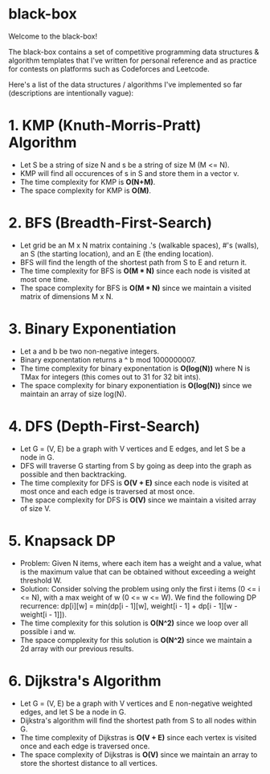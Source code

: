 # black-box

Welcome to the black-box!

The black-box contains a set of competitive programming data structures & algorithm templates that I've written for personal reference and as practice for contests on platforms such as Codeforces and Leetcode. 

Here's a list of the data structures / algorithms I've implemented so far (descriptions are intentionally vague):

# 1. KMP (Knuth-Morris-Pratt) Algorithm
- Let S be a string of size N and s be a string of size M (M <= N).
- KMP will find all occurences of s in S and store them in a vector v.
- The time complexity for KMP is **O(N+M)**.
- The space complexity for KMP is **O(M)**.
# 2. BFS (Breadth-First-Search)
- Let grid be an M x N matrix containing .'s (walkable spaces), #'s (walls), an S (the starting location), and an E (the ending location).
- BFS will find the length of the shortest path from S to E and return it.
- The time complexity for BFS is **O(M * N)** since each node is visited at most one time.
- The space complexity for BFS is **O(M * N)** since we maintain a visited matrix of dimensions M x N.
# 3. Binary Exponentiation
- Let a and b be two non-negative integers.
- Binary exponentation returns a ^ b mod 1000000007.
- The time complexity for binary exponentation is **O(log(N))** where N is TMax for integers (this comes out to 31 for 32 bit ints).
- The space complexity for binary exponentiation is **O(log(N))** since we maintain an array of size log(N).
# 4. DFS (Depth-First-Search)
- Let G = (V, E) be a graph with V vertices and E edges, and let S be a node in G.
- DFS will traverse G starting from S by going as deep into the graph as possible and then backtracking.
- The time complexity for DFS is **O(V + E)** since each node is visited at most once and each edge is traversed at most once.
- The space complexity for DFS is **O(V)** since we maintain a visited array of size V.
# 5. Knapsack DP
- Problem: Given N items, where each item has a weight and a value, what is the maximum value that can be obtained without exceeding a weight threshold W.
- Solution: Consider solving the problem using only the first i items (0 <= i <= N), with a max weight of w (0 <= w <= W). We find the following DP recurrence: dp[i][w] = min(dp[i - 1][w], weight[i - 1] + dp[i - 1][w - weight[i - 1]]).
- The time complexity for this solution is **O(N^2)** since we loop over all possible i and w.
- The space compplexity for this solution is **O(N^2)** since we maintain a 2d array with our previous results.
# 6. Dijkstra's Algorithm
- Let G = (V, E) be a graph with V vertices and E non-negative weighted edges, and let S be a node in G.
- Dijkstra's algorithm will find the shortest path from S to all nodes within G.
- The time complexity of Dijkstras is **O(V + E)** since each vertex is visited once and each edge is traversed once.
- The space complexity of Dijkstras is **O(V)** since we maintain an array to store the shortest distance to all vertices.
